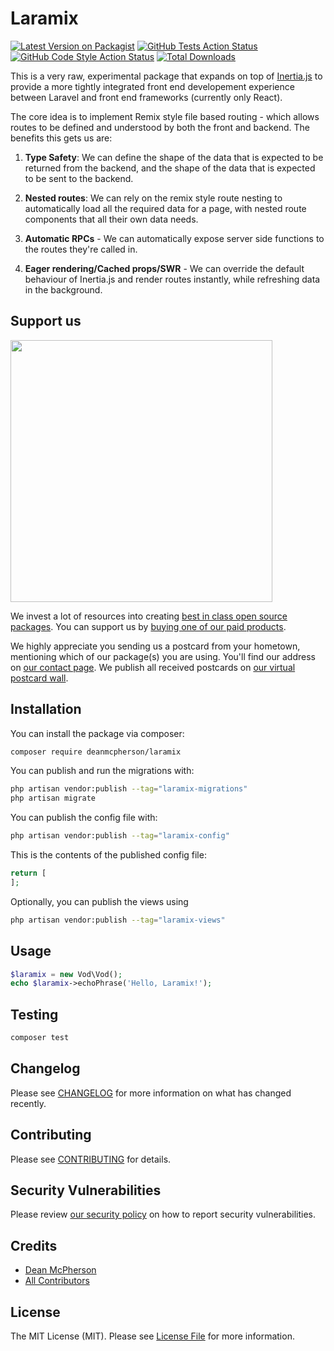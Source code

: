 # Laramix

[![Latest Version on Packagist](https://img.shields.io/packagist/v/deanmcpherson/laramix.svg?style=flat-square)](https://packagist.org/packages/deanmcpherson/laramix)
[![GitHub Tests Action Status](https://img.shields.io/github/actions/workflow/status/deanmcpherson/laramix/run-tests.yml?branch=main&label=tests&style=flat-square)](https://github.com/deanmcpherson/laramix/actions?query=workflow%3Arun-tests+branch%3Amain)
[![GitHub Code Style Action Status](https://img.shields.io/github/actions/workflow/status/deanmcpherson/laramix/fix-php-code-style-issues.yml?branch=main&label=code%20style&style=flat-square)](https://github.com/deanmcpherson/laramix/actions?query=workflow%3A"Fix+PHP+code+style+issues"+branch%3Amain)
[![Total Downloads](https://img.shields.io/packagist/dt/deanmcpherson/laramix.svg?style=flat-square)](https://packagist.org/packages/deanmcpherson/laramix)

This is a very raw, experimental package that expands on top of [Inertia.js](https://inertiajs.com/) to provide a more tightly integrated front end developement experience between Laravel and front end frameworks (currently only React).

The core idea is to implement Remix style file based routing - which allows routes to be defined and understood by both the front and backend. The benefits this gets us are:

1. **Type Safety**: We can define the shape of the data that is expected to be returned from the backend, and the shape of the data that is expected to be sent to the backend.

2. **Nested routes**: We can rely on the remix style route nesting to automatically load all the required data for a page, with nested route components that all their own data needs.

2. **Automatic RPCs** - We can automatically expose server side functions to the routes they're called in.

3. **Eager rendering/Cached props/SWR** - We can override the default behaviour of Inertia.js and render routes instantly, while refreshing data in the background.

## Support us

[<img src="https://github-ads.s3.eu-central-1.amazonaws.com/Laramix.jpg?t=1" width="419px" />](https://spatie.be/github-ad-click/Laramix)

We invest a lot of resources into creating [best in class open source packages](https://spatie.be/open-source). You can support us by [buying one of our paid products](https://spatie.be/open-source/support-us).

We highly appreciate you sending us a postcard from your hometown, mentioning which of our package(s) you are using. You'll find our address on [our contact page](https://spatie.be/about-us). We publish all received postcards on [our virtual postcard wall](https://spatie.be/open-source/postcards).

## Installation

You can install the package via composer:

```bash
composer require deanmcpherson/laramix
```

You can publish and run the migrations with:

```bash
php artisan vendor:publish --tag="laramix-migrations"
php artisan migrate
```

You can publish the config file with:

```bash
php artisan vendor:publish --tag="laramix-config"
```

This is the contents of the published config file:

```php
return [
];
```

Optionally, you can publish the views using

```bash
php artisan vendor:publish --tag="laramix-views"
```

## Usage

```php
$laramix = new Vod\Vod();
echo $laramix->echoPhrase('Hello, Laramix!');
```

## Testing

```bash
composer test
```

## Changelog

Please see [CHANGELOG](CHANGELOG.md) for more information on what has changed recently.

## Contributing

Please see [CONTRIBUTING](CONTRIBUTING.md) for details.

## Security Vulnerabilities

Please review [our security policy](../../security/policy) on how to report security vulnerabilities.

## Credits

- [Dean McPherson](https://github.com/deanmcpherson)
- [All Contributors](../../contributors)

## License

The MIT License (MIT). Please see [License File](LICENSE.md) for more information.
